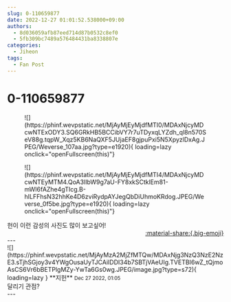 ```yaml
---
slug: 0-110659877
date: 2022-12-27 01:01:52.538000+09:00
authors:
  - 8d036059afb87eed714d87b0532c8ef0
  - 5fb309bc7489a576484431ba8338807e
categories:
  - Jiheon
tags:
  - Fan Post
---
```


# 0-110659877

<div class="post-container" markdown="1">
<div class="content-container md-sidebar__scrollwrap" markdown="1">


<figure markdown="1">
![](https://phinf.wevpstatic.net/MjAyMjEyMjdfMTI0/MDAxNjcyMDcwNTExODY3.SQ6GRkHB5BCCibVY7r7uTDyxqLYZdh_ql8n570SeV88g.tqpW_Xqz5KB6NaQXF5JUjaEF8gjpuPxi5N5XpyzlDxAg.JPEG/Weverse_107aa.jpg?type=e1920){ loading=lazy onclick="openFullscreen(this)"}
</figure>

<figure markdown="1">
![](https://phinf.wevpstatic.net/MjAyMjEyMjdfMTI4/MDAxNjcyMDcwNTEyMTM4.QoA3IlbW9g7aU-FY8xkSCtklEm81-mWl6fAZhe4gTIcg.B-hILFFhsN32hhKe4D6zviRydpAYJegQbDiUhmoKRdog.JPEG/Weverse_0f5be.jpg?type=e1920){ loading=lazy onclick="openFullscreen(this)"}
</figure>
헌이 이런 감성의 사진도 많이 보고싶어!

</div>
</div>

<div style="text-align: right;" markdown="1">
<a href="https://weverse.io/fromis9/fanpost/0-110659877" style="text-align: right;">:material-share:{.big-emoji}</a>
</div>
---

<div class="comments-container md-sidebar__scrollwrap" markdown="1">
<div class="comment" markdown="1">
<div class='id-container' markdown="1">
![](https://phinf.wevpstatic.net/MjAyMzA2MjZfMTQw/MDAxNjg3NzQ3NzE2NzE3.sTjhSGjoy3v4YWgOusaUyTJCAiIDDI34b7SBTjVAeUIg.TVETBI6wZ_tQjmoAsCS6Vr6bBETPlgMZy-YwTa6Gs0wg.JPEG/image.jpg?type=s72){ loading=lazy }
**<span class="artist">지헌</span>** <small>Dec 27 2022, 01:05</small><br>
</div>
<div class='comment-body' markdown="1">
달리기 관점?
</div>
</div>
</div>
---
